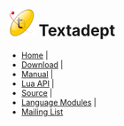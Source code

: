 # ![](images/icon.png) Textadept

* [Home](http://foicica.com/textadept) |
* [Download](http://foicica.com/textadept/download) |
* [Manual](http://foicica.com/textadept/manual) |
* [Lua API](http://foicica.com/textadept/api) |
* [Source](http://foicica.com/hg/textadept) |
* [Language Modules](http://foicica.com/hg) |
* [Mailing List](http://foicica.com/lists)
